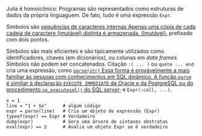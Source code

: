 Julia é homoicônico: Programas são representados como estruturas de dados
da própria linguaguem. De fato, tudo é uma expressão `Expr`.

Símbolos são <a class="tooltip" href="#">sequências de caracteres internas <span> 
Apenas uma cópia de cada cadeia de caractere (imutável) distinta é armazenada.
(Imutável).</span></a> prefixado com dois pontos.
  
Símbolos são mais eficientes e são tipicamente utilizados como identificadores,
chaves (em dicionários), ou colunas em _data frames_. Símbolos não podem ser concatenados.
Citação `:( ... )` ou `quote ... end` cria uma expressão, como 
<a class="tooltip" href="#">`parse(str)` <span> Essa forma é provávelmente a mais familiar
às pessoas com conhecimentos em SQL dinâmico. A função `parse` é similiar à declaração
`EXECUTE IMMEDIATE` da Oracle e da PostgreSQL ou do procedimento `sp_executesql()` do SQL _server_·</span></a>
e `Expr(:call, ...)`.

```
x = 1
line = "1 + $x"      # algum código
expr = parse(line)   # Cria um objeto de expressão (Expr)
typeof(expr) == Expr # Verdadeiro
dump(expr)           # Gera uma árvore de sintaxes abstratas
eval(expr) == 2      # Avalia um objeto Expr se é verdadeiro
```
